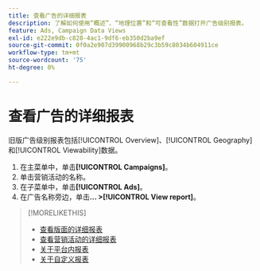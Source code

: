 ```yaml
---
title: 查看广告的详细报表
description: 了解如何使用“概述”、“地理位置”和“可查看性”数据打开广告级别报表。
feature: Ads, Campaign Data Views
exl-id: e222e9db-c828-4ac1-9df6-eb350d2ba9ef
source-git-commit: 0f0a2e907d39900968b29c3b59c8034b604911ce
workflow-type: tm+mt
source-wordcount: '75'
ht-degree: 0%

---
```


# 查看广告的详细报表

旧版广告级别报表包括[!UICONTROL Overview]、[!UICONTROL Geography]和[!UICONTROL Viewability]数据。

1. 在主菜单中，单击&#x200B;**[!UICONTROL Campaigns]**。
1. 单击营销活动的名称。
1. 在子菜单中，单击&#x200B;**[!UICONTROL Ads]**。
1. 在广告名称旁边，单击&#x200B;**... >[!UICONTROL View report]**。

>[!MORELIKETHIS]
>
>* [查看版面的详细报表](/help/dsp/campaign-management/placements/placement-view-report.md)
>* [查看营销活动的详细报表](/help/dsp/campaign-management/campaigns/campaign-view-report.md)
>* [关于平台内报表](/help/dsp/campaign-management/reports/campaign-reports-about.md)
>* [关于自定义报表](/help/dsp/reports/report-about.md)

